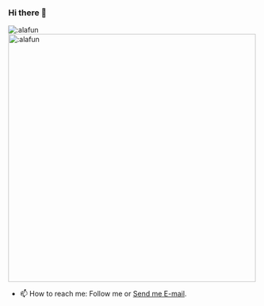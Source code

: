 ### Hi there 👋


<img src="https://count.getloli.com/get/@alafun?theme=rule34" loading="lazy" alt=":alafun" />                                                                                                     <img src="https://ipcounter.ihcr.top/?mode=2&str=(%E4%BD%A0%E5%A5%BD%E5%91%80%EF%BC%81)&gh=alafun&lg=%E7%84%A1&qq=%E4%BF%9D%E5%AF%86&mail=%E4%BF%9D%E5%AF%86&strsize=24" width="499" loading="lazy"  alt=":alafun" />

- 📫 How to reach me: Follow me or [Send me E-mail](mailto:alafun@petalmail.com).


